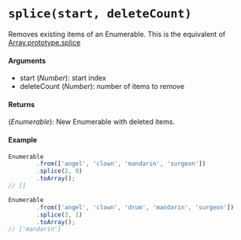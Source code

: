 # `splice(start, deleteCount)`

Removes existing items of an Enumerable.
This is the equivalent of [Array.prototype.splice](https://developer.mozilla.org/en-US/docs/Web/JavaScript/Reference/Global_Objects/Array/splice)

#### Arguments

- start (*Number*): start index
- deleteCount (*Number*): number of items to remove

#### Returns

(*Enumerable*): New Enumerable with deleted items.

#### Example

```js
Enumerable
        .from(['angel', 'clown', 'mandarin', 'surgeon'])
        .splice(2, 0)
        .toArray();
// []

Enumerable
        .from(['angel', 'clown', 'drum', 'mandarin', 'surgeon'])
        .splice(3, 1)
        .toArray();
// ['mandarin']
```
